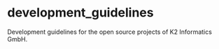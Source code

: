 # development_guidelines
Development guidelines for the open source projects of K2 Informatics GmbH.
